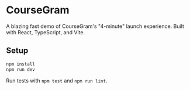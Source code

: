 # CourseGram

A blazing fast demo of CourseGram's "4-minute" launch experience. Built with React, TypeScript, and Vite.

## Setup

```bash
npm install
npm run dev
```

Run tests with `npm test` and `npm run lint`.
